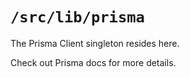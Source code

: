 # `/src/lib/prisma`

The Prisma Client singleton resides here.

Check out Prisma docs for more details.